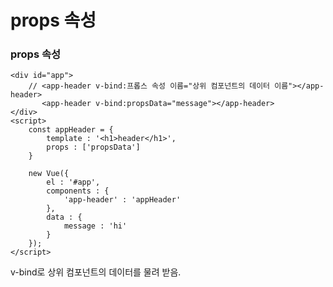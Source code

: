 # props 속성

### props 속성

    <div id="app">
        // <app-header v-bind:프롭스 속성 이름="상위 컴포넌트의 데이터 이름"></app-header>
           <app-header v-bind:propsData="message"></app-header>
    </div>
    <script>
        const appHeader = {
            template : '<h1>header</h1>',
            props : ['propsData']
        }

        new Vue({
            el : '#app',
            components : {
                'app-header' : 'appHeader'
            },
            data : {
                message : 'hi'
            }
        });
    </script>
    
 v-bind로 상위 컴포넌트의 데이터를 물려 받음.







